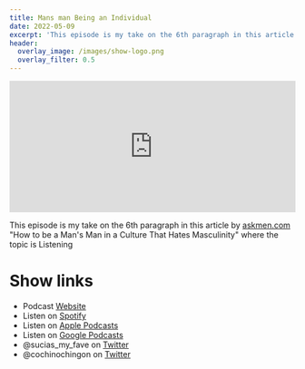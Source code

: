 ```yaml
---
title: Mans man Being an Individual
date: 2022-05-09
excerpt: 'This episode is my take on the 6th paragraph in this article by askmen.com “How to be a Man’s Man in a Culture That Hates Masculinity” where the topic is Listening'
header:
  overlay_image: /images/show-logo.png
  overlay_filter: 0.5
---
```


<iframe src='https://open.spotify.com/embed/episode/7KlRhsvGIGpJ05py4f9ylE' width='100%' height='232' frameborder='0' allowtransparency='true' allow='encrypted-media'></iframe>

This episode is my take on the 6th paragraph in this article by [askmen.com](https://www.askmen.com/man_skills/essential/how-to-be-a-man-s-man-in-a-culture-that-hates-masculinity.html) "How to be a Man's Man in a Culture That Hates Masculinity" where the topic is Listening

# Show links

* <i class='fas fa-link'></i>Podcast [ Website](https://cochinochingon.com)
* <i class='fab fa-spotify'></i>Listen on [Spotify](https://open.spotify.com/show/3XjoipCU3QzeIaQAAQpBdW)
* <i class='fas fa-podcast'></i>Listen on [Apple Podcasts](https://podcasts.apple.com/us/podcast/sucias-are-my-favorite/id1548173787)
* <i class='fab fa-google-play'></i>Listen on [Google Podcasts](https://podcasts.google.com/feed/aHR0cHM6Ly9hbmNob3IuZm0vcy80MjI0YzYzYy9wb2RjYXN0L3Jzcw==)
* <i class='fab fa-twitter'></i>@sucias_my_fave on [Twitter](https://twitter.com/sucias_my_fave)
* <i class='fab fa-twitter'></i>@cochinochingon on [Twitter](https://twitter.com/cochinochingon)
